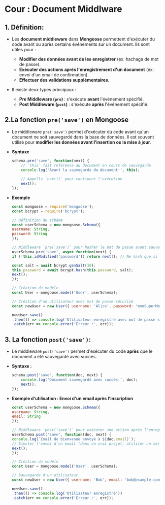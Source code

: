 # Cour : **Document Middlware**


## 1. **Définition:**


- Les **document middleware**  dans **Mongoose** permettent d'exécuter du code avant ou après certains événements sur un document. Ils sont utiles pour :

    - **Modifier des données avant de les enregistrer** (ex: hachage de mot de passe).
    - **Exécuter des actions après l'enregistrement d'un document** (ex: envoi d'un email de confirmation).
    - **Effectuer des validations supplémentaires**.

- Il existe deux types principaux :

    - **Pre Middleware (`pre`)** : s'exécute **avant** l'événement spécifié.
    - **Post Middleware (`post`)** : s'exécute **après** l'événement spécifié.



## 2.**La fonction `pre('save')` en Mongoose**


- Le middleware `pre('save')` permet d'exécuter du code avant qu'un document ne soit sauvegardé dans la base de données. Il est souvent utilisé pour **modifier les données avant l'insertion ou la mise à jour**.

- **Syntaxe**

    ```javascript
    schema.pre('save', function(next) {
        // `this` fait référence au document en cours de sauvegarde
        console.log('Avant la sauvegarde du document:', this);
        
        // Appelle `next()` pour continuer l'exécution
        next();
    });
    ```

- **Exemple**

    ```javascript
    const mongoose = require('mongoose');
    const bcrypt = require('bcrypt');

    // Définition du schéma
    const userSchema = new mongoose.Schema({
    username: String,
    password: String
    });

    // Middleware `pre('save')` pour hasher le mot de passe avant sauvegarde
    userSchema.pre('save', async function(next) {
    if (!this.isModified('password')) return next(); // Ne hash que si le mot de passe a changé

    const salt = await bcrypt.genSalt(10);
    this.password = await bcrypt.hash(this.password, salt);
    next();
    });

    // Création du modèle
    const User = mongoose.model('User', userSchema);

    // Création d'un utilisateur avec mot de passe sécurisé
    const newUser = new User({ username: 'Alice', password: 'monSuperMotDePasse' });

    newUser.save()
    .then(() => console.log('Utilisateur enregistré avec mot de passe sécurisé'))
    .catch(err => console.error('Erreur :', err));
    ```



## 3. **La fonction `post('save')`:**

- Le middleware `post('save')` permet d'exécuter du code **après** que le document a été sauvegardé avec succès.

- **Syntaxe :**

    ```javascript
    schema.post('save', function(doc, next) {
        console.log('Document sauvegardé avec succès:', doc);
        next();
    });
    ```

- **Exemple d'utilisation : Envoi d'un email après l'inscription**

    ```javascript
    const userSchema = new mongoose.Schema({
    username: String,
    email: String
    });

    // Middleware `post('save')` pour exécuter une action après l'enregistrement
    userSchema.post('save', function(doc, next) {
    console.log(`Email de bienvenue envoyé à ${doc.email}`);
    // Simuler l'envoi d'un email (dans un vrai projet, utiliser un service comme Nodemailer)
    next();
    });

    // Création du modèle
    const User = mongoose.model('User', userSchema);

    // Sauvegarde d'un utilisateur
    const newUser = new User({ username: 'Bob', email: 'bob@example.com' });

    newUser.save()
    .then(() => console.log('Utilisateur enregistré'))
    .catch(err => console.error('Erreur :', err));
    ```


